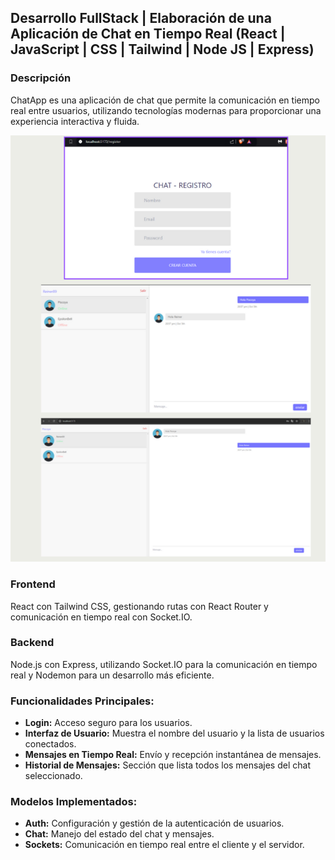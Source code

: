 ## Desarrollo FullStack | Elaboración de una Aplicación de Chat en Tiempo Real (React | JavaScript | CSS | Tailwind | Node JS | Express)

### Descripción

ChatApp es una aplicación de chat que permite la comunicación en tiempo real entre usuarios, utilizando tecnologías modernas para proporcionar una experiencia interactiva y fluida.

![Imagen de la aplicacion](./Assets/Aplicacion.png)

### Frontend

React con Tailwind CSS, gestionando rutas con React Router y comunicación en tiempo real con Socket.IO.

### Backend

Node.js con Express, utilizando Socket.IO para la comunicación en tiempo real y Nodemon para un desarrollo más eficiente.

### Funcionalidades Principales:

- **Login:** Acceso seguro para los usuarios.
- **Interfaz de Usuario:** Muestra el nombre del usuario y la lista de usuarios conectados.
- **Mensajes en Tiempo Real:** Envío y recepción instantánea de mensajes.
- **Historial de Mensajes:** Sección que lista todos los mensajes del chat seleccionado.

### Modelos Implementados:

- **Auth:** Configuración y gestión de la autenticación de usuarios.
- **Chat:** Manejo del estado del chat y mensajes.
- **Sockets:** Comunicación en tiempo real entre el cliente y el servidor.
